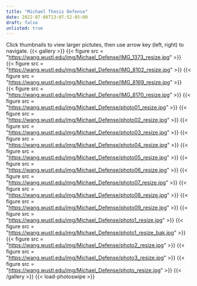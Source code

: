 ```yaml
---
title: "Michael Thesis Defense"
date: 2022-07-06T13:07:52-05:00
draft: false
unlisted: true
---
```

Click thumbnails to view larger pictutes, then use arrow key (left, right) to navigate.
{{< gallery >}}
{{< figure src = "https://wang.wustl.edu/img/Michael_Defense/IMG_1373_resize.jpg" >}}	 
{{< figure src = "https://wang.wustl.edu/img/Michael_Defense/IMG_8102_resize.jpg" >}} 
{{< figure src = "https://wang.wustl.edu/img/Michael_Defense/IMG_8169_resize.jpg" >}}	 
{{< figure src = "https://wang.wustl.edu/img/Michael_Defense/IMG_8170_resize.jpg" >}} 
{{< figure src = "https://wang.wustl.edu/img/Michael_Defense/photo01_resize.jpg" >}} 
{{< figure src = "https://wang.wustl.edu/img/Michael_Defense/photo02_resize.jpg" >}} 
{{< figure src = "https://wang.wustl.edu/img/Michael_Defense/photo03_resize.jpg" >}} 
{{< figure src = "https://wang.wustl.edu/img/Michael_Defense/photo04_resize.jpg" >}} 
{{< figure src = "https://wang.wustl.edu/img/Michael_Defense/photo05_resize.jpg" >}} 
{{< figure src = "https://wang.wustl.edu/img/Michael_Defense/photo06_resize.jpg" >}} 
{{< figure src = "https://wang.wustl.edu/img/Michael_Defense/photo07_resize.jpg" >}} 
{{< figure src = "https://wang.wustl.edu/img/Michael_Defense/photo08_resize.jpg" >}} 
{{< figure src = "https://wang.wustl.edu/img/Michael_Defense/photo09_resize.jpg" >}} 
{{< figure src = "https://wang.wustl.edu/img/Michael_Defense/photo1_resize.jpg" >}} 
{{< figure src = "https://wang.wustl.edu/img/Michael_Defense/photo1_resize_bak.jpg" >}} 
{{< figure src = "https://wang.wustl.edu/img/Michael_Defense/photo2_resize.jpg" >}} 
{{< figure src = "https://wang.wustl.edu/img/Michael_Defense/photo3_resize.jpg" >}} 
{{< figure src = "https://wang.wustl.edu/img/Michael_Defense/photo_resize.jpg" >}} 
{{< /gallery >}}
{{< load-photoswipe >}}